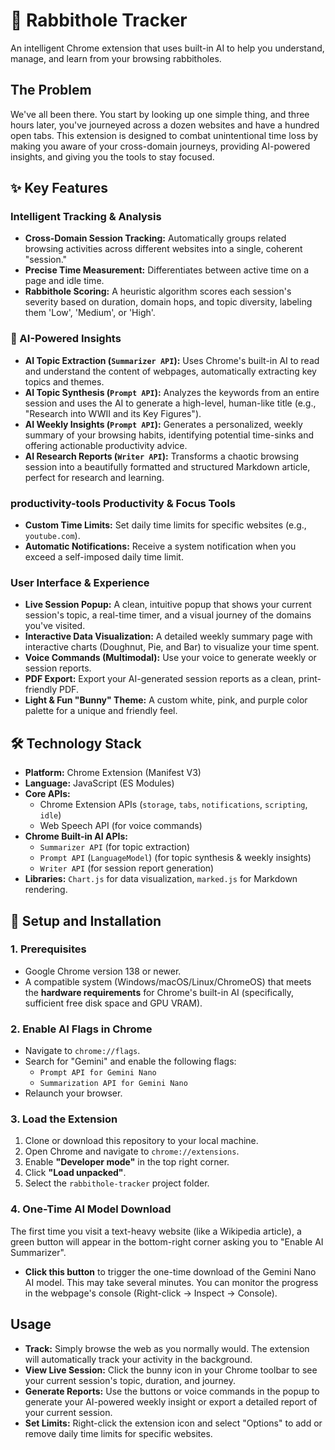 # 🐰 Rabbithole Tracker

An intelligent Chrome extension that uses built-in AI to help you understand, manage, and learn from your browsing rabbitholes.

## The Problem

We've all been there. You start by looking up one simple thing, and three hours later, you've journeyed across a dozen websites and have a hundred open tabs. This extension is designed to combat unintentional time loss by making you aware of your cross-domain journeys, providing AI-powered insights, and giving you the tools to stay focused.

## ✨ Key Features

### Intelligent Tracking & Analysis
* **Cross-Domain Session Tracking:** Automatically groups related browsing activities across different websites into a single, coherent "session."
* **Precise Time Measurement:** Differentiates between active time on a page and idle time.
* **Rabbithole Scoring:** A heuristic algorithm scores each session's severity based on duration, domain hops, and topic diversity, labeling them 'Low', 'Medium', or 'High'.

### 🤖 AI-Powered Insights
* **AI Topic Extraction (`Summarizer API`):** Uses Chrome's built-in AI to read and understand the content of webpages, automatically extracting key topics and themes.
* **AI Topic Synthesis (`Prompt API`):** Analyzes the keywords from an entire session and uses the AI to generate a high-level, human-like title (e.g., "Research into WWII and its Key Figures").
* **AI Weekly Insights (`Prompt API`):** Generates a personalized, weekly summary of your browsing habits, identifying potential time-sinks and offering actionable productivity advice.
* **AI Research Reports (`Writer API`):** Transforms a chaotic browsing session into a beautifully formatted and structured Markdown article, perfect for research and learning.

###  productivity-tools Productivity & Focus Tools
* **Custom Time Limits:** Set daily time limits for specific websites (e.g., `youtube.com`).
* **Automatic Notifications:** Receive a system notification when you exceed a self-imposed daily time limit.

### User Interface & Experience
* **Live Session Popup:** A clean, intuitive popup that shows your current session's topic, a real-time timer, and a visual journey of the domains you've visited.
* **Interactive Data Visualization:** A detailed weekly summary page with interactive charts (Doughnut, Pie, and Bar) to visualize your time spent.
* **Voice Commands (Multimodal):** Use your voice to generate weekly or session reports.
* **PDF Export:** Export your AI-generated session reports as a clean, print-friendly PDF.
* **Light & Fun "Bunny" Theme:** A custom white, pink, and purple color palette for a unique and friendly feel.

## 🛠️ Technology Stack

* **Platform:** Chrome Extension (Manifest V3)
* **Language:** JavaScript (ES Modules)
* **Core APIs:**
    * Chrome Extension APIs (`storage`, `tabs`, `notifications`, `scripting`, `idle`)
    * Web Speech API (for voice commands)
* **Chrome Built-in AI APIs:**
    * `Summarizer API` (for topic extraction)
    * `Prompt API` (`LanguageModel`) (for topic synthesis & weekly insights)
    * `Writer API` (for session report generation)
* **Libraries:** `Chart.js` for data visualization, `marked.js` for Markdown rendering.

## 🚀 Setup and Installation

### 1. Prerequisites
* Google Chrome version 138 or newer.
* A compatible system (Windows/macOS/Linux/ChromeOS) that meets the **hardware requirements** for Chrome's built-in AI (specifically, sufficient free disk space and GPU VRAM).

### 2. Enable AI Flags in Chrome
* Navigate to `chrome://flags`.
* Search for "Gemini" and enable the following flags:
    * `Prompt API for Gemini Nano`
    * `Summarization API for Gemini Nano`
* Relaunch your browser.

### 3. Load the Extension
1.  Clone or download this repository to your local machine.
2.  Open Chrome and navigate to `chrome://extensions`.
3.  Enable **"Developer mode"** in the top right corner.
4.  Click **"Load unpacked"**.
5.  Select the `rabbithole-tracker` project folder.

### 4. One-Time AI Model Download
The first time you visit a text-heavy website (like a Wikipedia article), a green button will appear in the bottom-right corner asking you to "Enable AI Summarizer".
* **Click this button** to trigger the one-time download of the Gemini Nano AI model. This may take several minutes. You can monitor the progress in the webpage's console (Right-click -> Inspect -> Console).

##  Usage

* **Track:** Simply browse the web as you normally would. The extension will automatically track your activity in the background.
* **View Live Session:** Click the bunny icon in your Chrome toolbar to see your current session's topic, duration, and journey.
* **Generate Reports:** Use the buttons or voice commands in the popup to generate your AI-powered weekly insight or export a detailed report of your current session.
* **Set Limits:** Right-click the extension icon and select "Options" to add or remove daily time limits for specific websites.